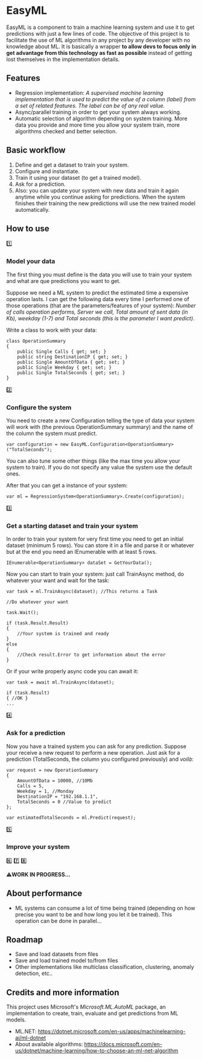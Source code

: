 ﻿# EasyML
EasyML is a component to train a machine learning system and use it to get predictions with just a few lines of code. The objective of this project is to facilitate the use of ML algorithms in any project by any developer with no knowledge about ML. It is basically a wrapper **to allow devs to focus only in get advantage from this technology as fast as possible** instead of getting lost themselves in the implementation details.

 

## Features
- Regression implementation: *A supervised machine learning implementation that is used to predict the value of a column (label) from a set of related features. The label can be of any real value.*
- Async/parallel training in order to get your system always working.
- Automatic selection of algorithm depending on system training. More data you provide and more time you allow your system train, more algorithms checked and better selection.


## Basic workflow
1. Define and get a dataset to train your system.
2. Configure and instantiate.
3. Train it using your dataset (to get a trained model).
4. Ask for a prediction.
5. Also: you can update your system with new data and train it again anytime while you continue asking for predictions. When the system finishes their training the new predictions will use the new trained model automatically.



## How to use
1️⃣
### Model your data
The first thing you must define is the data you will use to train your system and what are que predictions you want to get.

Suppose we need a ML system to predict the estimated time a expensive operation lasts. I can get the following data every time I performed one of those operations (that are the parameters/features of your system): *Number of calls operation performs, Server we call, Total amount of sent data (in Kb), weekday (1-7) and Total seconds (this is the parameter I want predict)*.

Write a class to work with your data:
```
class OperationSummary
{
	public Single Calls { get; set; }
	public string DestinationIP { get; set; }
	public Single AmountOfData { get; set; }
	public Single Weekday { get; set; }
	public Single TotalSeconds { get; set; }
}
```

2️⃣
### Configure the system
You need to create a new Configuration telling the type of data your system will work with (the previous OperationSummary summary) and the name of the column the system must predict. 
```
var configuration = new EasyML.Configuration<OperationSummary>("TotalSeconds");
```
You can also tune some other things (like the max time you allow your system to train). If you do not specify any value the system use the default ones.

After that you can get a instance of your system:
```
var ml = RegressionSystem<OperationSummary>.Create(configuration);
```



3️⃣
### Get a starting dataset and train your system
In order to train your system for very first time you need to get an initial dataset (minimum 5 rows). You can store it in a file and parse it or whatever but at the end you need an IEnumerable with at least 5 rows.

```
IEnumerable<OperationSummary> dataSet = GetYourData();
```

Now you can start to train your system: just call TrainAsync method, do whatever your want and wait for the task:

```
var task = ml.TrainAsync(dataset); //This returns a Task

//Do whatever your want

task.Wait();

if (task.Result.Result)
{
	//Your system is trained and ready
}
else
{
	//Check result.Error to get information about the error
}
```

Or if your write properly async code you can await it:

```
var task = await ml.TrainAsync(dataset);

if (task.Result) 
{ //OK }
...
```


4️⃣
### Ask for a prediction
Now you have a trained system you can ask for any prediction. Suppose your receive a new request to perform a new operation. Just ask for a prediction (TotalSeconds, the column you configured previously) and *voilà*:
```
var request = new OperationSummary
{
	AmountOfData = 10000, //10Mb
	Calls = 5, 
	Weekday = 1, //Monday
	DestinationIP = "192.168.1.1",
	TotalSeconds = 0 //Value to predict
};

var estimatedTotalSeconds = ml.Predict(request);
```


5️⃣
### Improve your system

6️⃣
7️⃣
8️⃣

⚠️**WORK IN PROGRESS...**


## About performance
- ML systems can consume a lot of time being trained (depending on how precise you want to be and how long you let it be trained). This operation can be done in parallel...

## Roadmap
- Save and load datasets from files
- Save and load trained model to/from files
- Other implementations like multiclass classification, clustering, anomaly detection, etc..

## Credits and more information
This project uses Microsoft's *Microsoft.ML.AutoML* package, an implementation to create, train, evaluate and get predictions from ML models. 

- ML.NET: https://dotnet.microsoft.com/en-us/apps/machinelearning-ai/ml-dotnet
- About available algorithms: https://docs.microsoft.com/en-us/dotnet/machine-learning/how-to-choose-an-ml-net-algorithm
